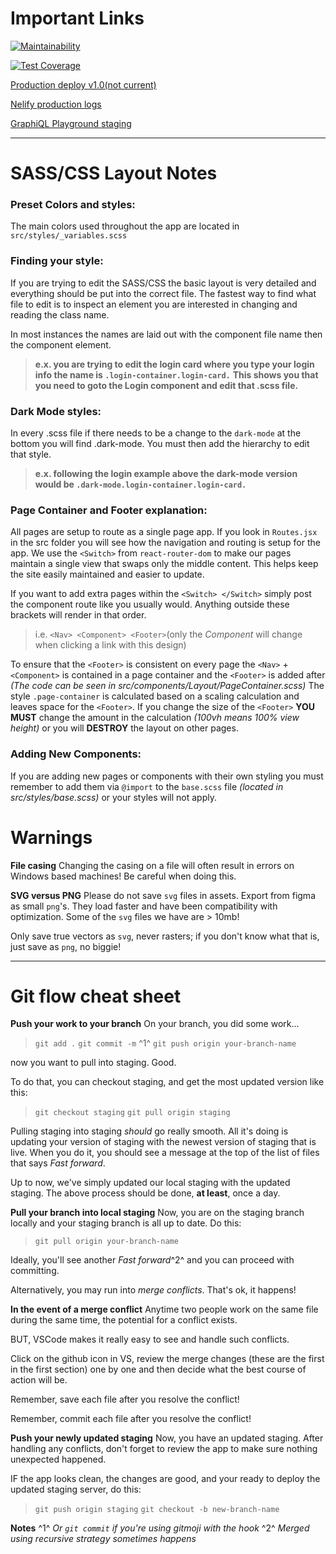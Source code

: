 # Important Links
[![Maintainability](https://api.codeclimate.com/v1/badges/5baf4f53288ddd737410/maintainability)](https://codeclimate.com/github/Lambda-School-Labs/Revitalize-FE/maintainability)

[![Test Coverage](https://api.codeclimate.com/v1/badges/5baf4f53288ddd737410/test_coverage)](https://codeclimate.com/github/Lambda-School-Labs/Revitalize-FE/test_coverage)

[Production deploy v1.0(not current)](https://revitalize.community)


[Nelify production logs](https://app.netlify.com/sites/sleepy-brattain-252a23/deploys)

[GraphiQL Playground staging](https://revitalize-development.herokuapp.com/)


---
# SASS/CSS Layout Notes

### Preset Colors and styles:
The main colors used throughout the app are located in `src/styles/_variables.scss`

### Finding your style:
If you are trying to edit the SASS/CSS the basic layout is very detailed and everything should be put into the correct file. The fastest way to find what file to edit is to inspect an element you are interested in changing and reading the class name.

In most instances the names are laid out with the component file name then the component element.
> **e.x. you are trying to edit the login card where you type your login info the name is `.login-container.login-card.`**
**This shows you that you need to goto the Login component and edit that .scss file.**

### Dark Mode styles:
In every .scss file if there needs to be a change to the `dark-mode` at the bottom you will find .dark-mode. You must then add the hierarchy to edit that style.
> **e.x. following the login example above the dark-mode version would be `.dark-mode.login-container.login-card.`**

### Page Container and Footer explanation:
All pages are setup to route as a single page app. If you look in `Routes.jsx` in the src folder you will see how the navigation and routing is setup for the app. We use the `<Switch>` from `react-router-dom` to make our pages maintain a single view that swaps only the middle content. This helps keep the site easily maintained and easier to update.

If you want to add extra pages within the `<Switch> </Switch>` simply post the component route like you usually would. Anything outside these brackets will render in that order.
>i.e. `<Nav> <Component> <Footer>`(only the *Component* will change when clicking a link with this design) 

To ensure that the `<Footer>` is consistent on every page the `<Nav>` + `<Component>` is contained in a page container and the `<Footer>` is added after *(The code can be seen in src/components/Layout/PageContainer.scss)* The style `.page-container` is calculated based on a scaling calculation and leaves space for the `<Footer>`. If you change the size of the `<Footer>` **YOU MUST** change the amount in the calculation *(100vh means 100% view height)* or you will **DESTROY** the layout on other pages.

### Adding New Components:
If you are adding new pages or components with their own styling you must remember to add them via `@import` to the `base.scss` file *(located in src/styles/base.scss)* or your styles will not apply.


# Warnings
**File casing**
Changing the casing on a file will often result in errors on Windows based machines! Be careful when doing this.

**SVG versus PNG**
Please do not save `svg` files in assets. Export from figma as small `png`'s. They load faster and have been compatibility with optimization. Some of the `svg` files we have are > 10mb! 

Only save true vectors as `svg`, never rasters; if you don't know what that is, just save as `png`, no biggie!

---

# Git flow cheat sheet
**Push your work to your branch**
On your branch, you did some work...
>`git add .`
`git commit -m` ^1^
`git push origin your-branch-name`

now you want to pull into staging. Good.

To do that, you can checkout staging, and get the most updated version like this:
>`git checkout staging`
`git pull origin staging`

Pulling staging into staging _should_ go really smooth. All it's doing is updating your version of staging with the newest version of staging that is live. When you do it, you should see a message at the top of the list of files that says _Fast forward_.

Up to now, we've simply updated our local staging with the updated staging. The above process should be done, **at least**, once a day.

**Pull your branch into local staging**
Now, you are on the staging branch locally and your staging branch is all up to date. Do this:
>`git pull origin your-branch-name`

Ideally, you'll see another _Fast forward_^2^ and you can proceed with committing. 

Alternatively, you may run into _merge conflicts_. That's ok, it happens!

**In the event of a merge conflict**
Anytime two people work on the same file during the same time, the potential for a conflict exists. 

BUT, VSCode makes it really easy to see and handle such conflicts. 

Click on the github icon in VS, review the merge changes (these are the first in the first section) one by one and then decide what the best course of action will be.

Remember, save each file after you resolve the conflict!

Remember, commit each file after you resolve the conflict!

**Push your newly updated staging**
Now, you have an updated staging. After handling any conflicts, don't forget to review the app to make sure nothing unexpected happened. 

IF the app looks clean, the changes are good, and your ready to deploy the updated staging server, do this:
>`git push origin staging`
`git checkout -b new-branch-name`


**Notes**
^1^ _Or `git commit` if you're using gitmoji with the hook_
^2^ _Merged using recursive strategy sometimes happens_





